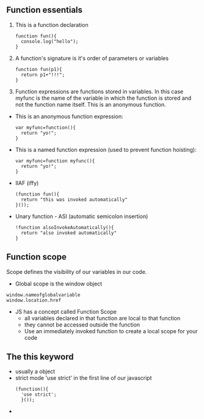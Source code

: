 ## Function essentials

1. This is a function declaration
    ```
    function fun(){
      console.log("hello");
    }
    ```
2. A function's signature is it's order of parameters or variables
    ```
    function fun(p1){
      return p1+"!!!";
    }
    ```
3. Function expressions are functions stored in variables. In this case myfunc is the name of the variable in which the function is stored and not the function name itself. This is an anonymous function.
  - This is an anonymous function expression:
    ```
    var myfunc=function(){
      return "yo!";
    }
    ```
  - This is a named function expression (used to prevent function hoisting):
    ```
    var myfunc=function myfunc(){
      return "yo!";
    }
    ```
  - IIAF (iffy)
    ```
    (function fun(){
      return "this was invoked automatically"
    }());
    ```
  - Unary function - ASI (automatic semicolon insertion)
    ```
    !function alsoInvokeAutomatically(){
      return "also invoked automatically"
    }
    ```

## Function scope

Scope defines the visibility of our variables in our code.

  - Global scope is the window object
  ```
  window.nameofglobalvariable
  window.location.href
  ```
  - JS has a concept called Function Scope
    - all variables declared in that function are local to that function
    - they cannot be accessed outside the function
    - Use an immediately invoked function to create a local scope for your code

## The this keyword

  - usually a object
  - strict mode
  'use strict' in the first line of our javascript
    ```
    (function(){
      'use strict';
      }());
    ```
  - 
